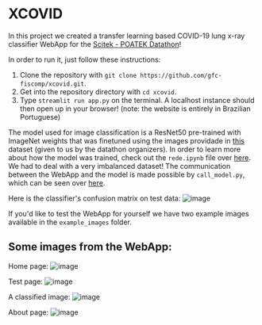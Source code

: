 # **XCOVID**

In this project we created a transfer learning based COVID-19 lung x-ray classifier WebApp for the [Scitek - POATEK Datathon](https://poatek.com/scitek/)!

In order to run it, just follow these instructions:
1. Clone the repository with `git clone https://github.com/gfc-fiscomp/xcovid.git`.
2. Get into the repository directory with `cd xcovid`.
3. Type `streamlit run app.py` on the terminal. A localhost instance should then open up in your browser! (note: the website is entirely in Brazilian Portuguese)

The model used for image classification is a ResNet50 pre-trained with ImageNet weights that was finetuned using the images providade in [this](https://drive.google.com/drive/folders/1Zk54BzZLyl6X_KTnksSysfHVSCDsx-un) dataset (given to us by the datathon organizers). In order to learn more about how the model was trained, check out the `rede.ipynb` file over [here](https://github.com/gfc-fiscomp/xcovid/blob/main/rede.ipynb). We had to deal with a very imbalanced dataset! The communication between the WebApp and the model is made possible by `call_model.py`, which can be seen over [here](https://github.com/gfc-fiscomp/xcovid/blob/main/call_model.py).

Here is the classifier's confusion matrix on test data:
![image](https://user-images.githubusercontent.com/47951223/112685128-e1b30380-8e52-11eb-898c-2bda2c3948a2.png)

If you'd like to test the WebApp for yourself we have two example images available in the `example_images` folder.

## Some images from the WebApp:

Home page:
![image](https://user-images.githubusercontent.com/47951223/112684311-9ba97000-8e51-11eb-9d8a-0e9d37d173c1.png)

Test page:
![image](https://user-images.githubusercontent.com/47951223/112684347-ae23a980-8e51-11eb-8d77-97edeb4d5b81.png)

A classified image:
![image](https://user-images.githubusercontent.com/47951223/112684407-c4316a00-8e51-11eb-94b3-a148067b807c.png)

About page:
![image](https://user-images.githubusercontent.com/47951223/112684432-cd223b80-8e51-11eb-87b9-b8feb6c5e1a5.png)
